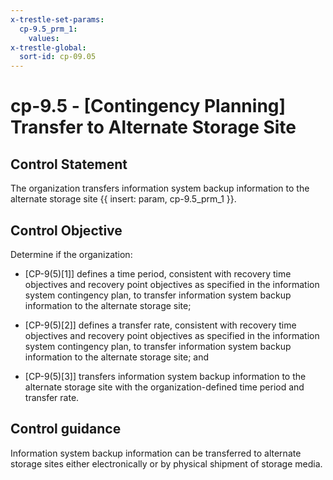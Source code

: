 ```yaml
---
x-trestle-set-params:
  cp-9.5_prm_1:
    values:
x-trestle-global:
  sort-id: cp-09.05
---
```


# cp-9.5 - \[Contingency Planning\] Transfer to Alternate Storage Site

## Control Statement

The organization transfers information system backup information to the alternate storage site {{ insert: param, cp-9.5_prm_1 }}.

## Control Objective

Determine if the organization:

- \[CP-9(5)[1]\] defines a time period, consistent with recovery time objectives and recovery point objectives as specified in the information system contingency plan, to transfer information system backup information to the alternate storage site;

- \[CP-9(5)[2]\] defines a transfer rate, consistent with recovery time objectives and recovery point objectives as specified in the information system contingency plan, to transfer information system backup information to the alternate storage site; and

- \[CP-9(5)[3]\] transfers information system backup information to the alternate storage site with the organization-defined time period and transfer rate.

## Control guidance

Information system backup information can be transferred to alternate storage sites either electronically or by physical shipment of storage media.
